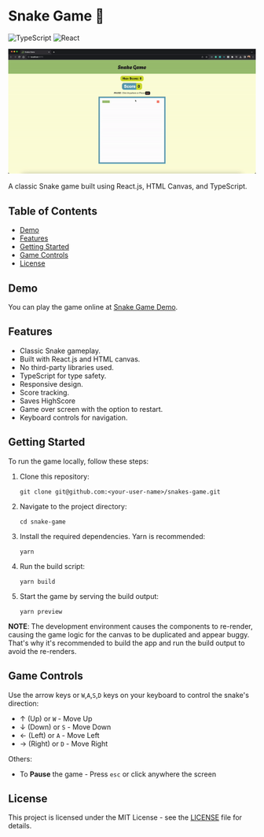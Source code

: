 # Snake Game 🐍

![TypeScript](https://img.shields.io/badge/typescript-%23007ACC.svg?style=for-the-badge&logo=typescript&logoColor=white)
![React](https://img.shields.io/badge/react-%2320232a.svg?style=for-the-badge&logo=react&logoColor=%2361DAFB)

![Snake Game Demo](./README_ASSETS/snake-game-demo.gif)

A classic Snake game built using React.js, HTML Canvas, and TypeScript.

## Table of Contents

- [Demo](#demo)
- [Features](#features)
- [Getting Started](#getting-started)
- [Game Controls](#game-controls)
- [License](#license)

## Demo

You can play the game online at [Snake Game Demo](https://snakes-game-nine.vercel.app/).

## Features

- Classic Snake gameplay.
- Built with React.js and HTML canvas.
- No third-party libraries used.
- TypeScript for type safety.
- Responsive design.
- Score tracking.
- Saves HighScore
- Game over screen with the option to restart.
- Keyboard controls for navigation.

## Getting Started

To run the game locally, follow these steps:

1. Clone this repository:

   ```shell
   git clone git@github.com:<your-user-name>/snakes-game.git
   ```

2. Navigate to the project directory:

   ```shell
   cd snake-game
   ```

3. Install the required dependencies. Yarn is recommended:

   ```shell
   yarn
   ```

4. Run the build script:

   ```shell
   yarn build
   ```

5. Start the game by serving the build output:

   ```shell
   yarn preview
   ```

**NOTE**: The development environment causes the components to re-render, causing the game logic for the canvas to be duplicated and appear buggy. That's why it's recommended to build the app and run the build output to avoid the re-renders.

## Game Controls

Use the arrow keys or `W`,`A`,`S`,`D` keys on your keyboard to control the snake's direction:

- ↑ (Up) or `W` - Move Up
- ↓ (Down) or `S` - Move Down
- ← (Left) or `A` - Move Left
- → (Right) or `D` - Move Right

Others:

- To **Pause** the game - Press `esc` or click anywhere the screen

## License

This project is licensed under the MIT License - see the [LICENSE](./LICENSE) file for details.
